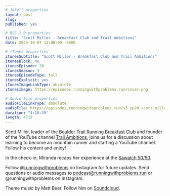 ```yaml
---
# Jekyll properties
layout: post
slug:
published: yes

# RSS 2.0 properties
title: "Scott Miller - Breakfast Club and Trail Ambitions"
date: 2024-10-07 12:00:00 -0600

# iTunes properties
itunesSubtitle: "Scott Miller - Breakfast Club and Trail Ambitions"
itunesBlock: no
itunesEpisode: 20
itunesSeason: 3
itunesEpisodeType: full
itunesExplicit: yes
itunesImageLinkType: absolute
itunesImage: https://episodes.runningwithproblems.run/cover.png

# Audio file properties
audioFileLinkType: absolute
audioFile: https://episodes.runningwithproblems.run/s3_ep20_scott_miller.mp3
duration: "1:18:39"
length: 4719
---
```


Scott Miller, leader of the [Boulder Trail Running Breakfast Club](https://www.meetup.com/boulder-trail-running-breakfast-club/) and founder of the YouTube channel [Trail Ambitions](https://www.youtube.com/channel/UCwiuz9aXgfY1xu1S_gONu5Q), joins us for a discussion about learning to become an mountain runner and starting a YouTube channel. Follow his content and enjoy!

In the check-in, Miranda recaps her experience at the [Sawatch 50/50](https://www.sawatchascent.com/sawatch-50-50).

Follow [@runningwithproblems](https://www.instagram.com/runningwithproblems/) on Instagram for future updates. Send questions or audio messages to podcast@runningwithproblems.run or @runningwithproblems on Instagram.

Theme music by Matt Beer. Follow him on [Soundcloud](https://soundcloud.com/mattbeermusic).
